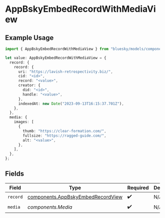 # AppBskyEmbedRecordWithMediaView

## Example Usage

```typescript
import { AppBskyEmbedRecordWithMediaView } from "bluesky/models/components";

let value: AppBskyEmbedRecordWithMediaView = {
  record: {
    record: {
      uri: "https://lavish-retrospectivity.biz/",
      cid: "<id>",
      record: "<value>",
      creator: {
        did: "<id>",
        handle: "<value>",
      },
      indexedAt: new Date("2023-09-13T16:15:37.701Z"),
    },
  },
  media: {
    images: [
      {
        thumb: "https://clear-formation.com/",
        fullsize: "https://ragged-guide.com/",
        alt: "<value>",
      },
    ],
  },
};
```

## Fields

| Field                                                                                  | Type                                                                                   | Required                                                                               | Description                                                                            |
| -------------------------------------------------------------------------------------- | -------------------------------------------------------------------------------------- | -------------------------------------------------------------------------------------- | -------------------------------------------------------------------------------------- |
| `record`                                                                               | [components.AppBskyEmbedRecordView](../../models/components/appbskyembedrecordview.md) | :heavy_check_mark:                                                                     | N/A                                                                                    |
| `media`                                                                                | *components.Media*                                                                     | :heavy_check_mark:                                                                     | N/A                                                                                    |